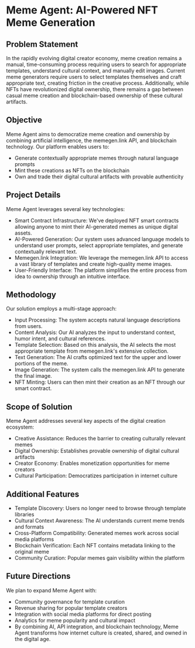 # Meme Agent: AI-Powered NFT Meme Generation

## Problem Statement

In the rapidly evolving digital creator economy, meme creation remains a manual, time-consuming process requiring users to search for appropriate templates, understand cultural context, and manually edit images. Current meme generators require users to select templates themselves and craft appropriate text, creating friction in the creative process. Additionally, while NFTs have revolutionized digital ownership, there remains a gap between casual meme creation and blockchain-based ownership of these cultural artifacts.

## Objective

Meme Agent aims to democratize meme creation and ownership by combining artificial intelligence, the memegen.link API, and blockchain technology. Our platform enables users to:

- Generate contextually appropriate memes through natural language prompts
- Mint these creations as NFTs on the blockchain
- Own and trade their digital cultural artifacts with provable authenticity

## Project Details

Meme Agent leverages several key technologies:

- Smart Contract Infrastructure: We've deployed NFT smart contracts allowing anyone to mint their AI-generated memes as unique digital assets.
- AI-Powered Generation: Our system uses advanced language models to understand user prompts, select appropriate templates, and generate contextually relevant text.
- Memegen.link Integration: We leverage the memegen.link API to access a vast library of templates and create high-quality meme images.
- User-Friendly Interface: The platform simplifies the entire process from idea to ownership through an intuitive interface.

## Methodology

Our solution employs a multi-stage approach:

- Input Processing: The system accepts natural language descriptions from users.
- Content Analysis: Our AI analyzes the input to understand context, humor intent, and cultural references.
- Template Selection: Based on this analysis, the AI selects the most appropriate template from memegen.link's extensive collection.
- Text Generation: The AI crafts optimized text for the upper and lower portions of the meme.
- Image Generation: The system calls the memegen.link API to generate the final image.
- NFT Minting: Users can then mint their creation as an NFT through our smart contract.

## Scope of Solution

Meme Agent addresses several key aspects of the digital creation ecosystem:

- Creative Assistance: Reduces the barrier to creating culturally relevant memes
- Digital Ownership: Establishes provable ownership of digital cultural artifacts
- Creator Economy: Enables monetization opportunities for meme creators
- Cultural Participation: Democratizes participation in internet culture

## Additional Features

- Template Discovery: Users no longer need to browse through template libraries
- Cultural Context Awareness: The AI understands current meme trends and formats
- Cross-Platform Compatibility: Generated memes work across social media platforms
- Blockchain Verification: Each NFT contains metadata linking to the original meme
- Community Curation: Popular memes gain visibility within the platform

## Future Directions

We plan to expand Meme Agent with:

- Community governance for template curation
- Revenue sharing for popular template creators
- Integration with social media platforms for direct posting
- Analytics for meme popularity and cultural impact
- By combining AI, API integration, and blockchain technology, Meme Agent transforms how internet culture is created, shared, and owned in the digital age.
